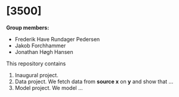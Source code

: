 # \[3500\]

**Group members:**
- Frederik Have Rundager Pedersen
- Jakob Forchhammer 
- Jonathan Høgh Hansen

This repository contains  
1. Inaugural project. 
2. Data project. We fetch data from **source x** on **y** and show that ...
3. Model project. We model ...
